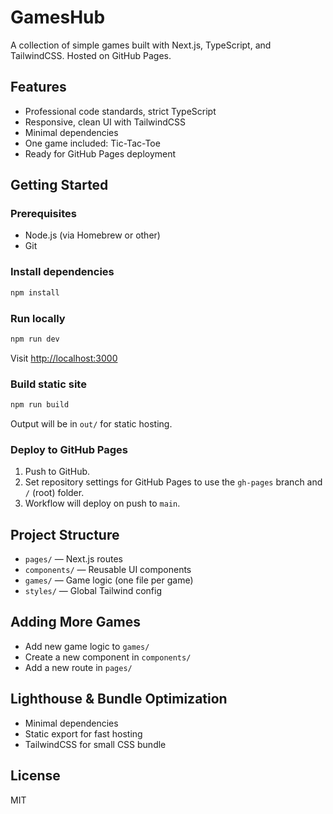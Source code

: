 # GamesHub

A collection of simple games built with Next.js, TypeScript, and TailwindCSS. Hosted on GitHub Pages.

## Features
- Professional code standards, strict TypeScript
- Responsive, clean UI with TailwindCSS
- Minimal dependencies
- One game included: Tic-Tac-Toe
- Ready for GitHub Pages deployment

## Getting Started

### Prerequisites
- Node.js (via Homebrew or other)
- Git

### Install dependencies
```bash
npm install
```

### Run locally
```bash
npm run dev
```
Visit [http://localhost:3000](http://localhost:3000)

### Build static site
```bash
npm run build
```
Output will be in `out/` for static hosting.

### Deploy to GitHub Pages
1. Push to GitHub.
2. Set repository settings for GitHub Pages to use the `gh-pages` branch and `/` (root) folder.
3. Workflow will deploy on push to `main`.

## Project Structure
- `pages/` — Next.js routes
- `components/` — Reusable UI components
- `games/` — Game logic (one file per game)
- `styles/` — Global Tailwind config

## Adding More Games
- Add new game logic to `games/`
- Create a new component in `components/`
- Add a new route in `pages/`

## Lighthouse & Bundle Optimization
- Minimal dependencies
- Static export for fast hosting
- TailwindCSS for small CSS bundle

## License
MIT
